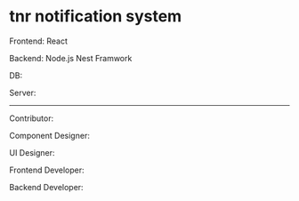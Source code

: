 # tnr notification system
 
Frontend: React

Backend: Node.js Nest Framwork

DB:

Server:

---
Contributor:

Component Designer:

UI Designer:

Frontend Developer:

Backend Developer:
